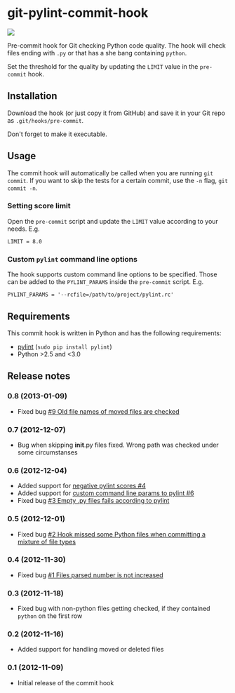 git-pylint-commit-hook
======================

<a href='https://travis-ci.org/sebdah/git-pylint-commit-hook'><img src='https://secure.travis-ci.org/sebdah/git-pylint-commit-hook.png?branch=master'></a>

Pre-commit hook for Git checking Python code quality. The hook will check files ending with `.py` or that has a she bang containing `python`.

Set the threshold for the quality by updating the `LIMIT` value in the `pre-commit` hook.

Installation
------------

Download the hook (or just copy it from GitHub) and save it in your Git repo as `.git/hooks/pre-commit`.

Don't forget to make it executable.


Usage
------

The commit hook will automatically be called when you are running `git commit`. If you want to skip the tests for a certain commit, use the `-n` flag, `git commit -n`.

### Setting score limit

Open the `pre-commit` script and update the `LIMIT` value according to your needs. E.g.

	LIMIT = 8.0

### Custom `pylint` command line options

The hook supports custom command line options to be specified. Those can be added to the `PYLINT_PARAMS` inside the `pre-commit` script. E.g.

	PYLINT_PARAMS = '--rcfile=/path/to/project/pylint.rc'


Requirements
------------

This commit hook is written in Python and has the following requirements:

- [pylint](http://www.logilab.org/857) (`sudo pip install pylint`)
- Python >2.5 and <3.0


Release notes
-------------

### 0.8 (2013-01-09)

- Fixed bug [#9 Old file names of moved files are checked](https://github.com/sebdah/git-pylint-commit-hook/issues/9)

### 0.7 (2012-12-07)

- Bug when skipping __init__.py files fixed. Wrong path was checked under some circumstanses

### 0.6 (2012-12-04)

- Added support for [negative pylint scores #4](https://github.com/sebdah/git-pylint-commit-hook/issues/4)
- Added support for [custom command line params to pylint #6](https://github.com/sebdah/git-pylint-commit-hook/issues/6)
- Fixed bug [#3 Empty .py files fails according to pylint](https://github.com/sebdah/git-pylint-commit-hook/issues/3)

### 0.5 (2012-12-01)

- Fixed bug [#2 Hook missed some Python files when committing a mixture of file types](https://github.com/sebdah/git-pylint-commit-hook/issues/2)

### 0.4 (2012-11-30)

- Fixed bug [#1 Files parsed number is not increased](https://github.com/sebdah/git-pylint-commit-hook/issues/1)

### 0.3 (2012-11-18)

- Fixed bug with non-python files getting checked, if they contained `python` on the first row

### 0.2 (2012-11-16)

- Added support for handling moved or deleted files

### 0.1 (2012-11-09)

 - Initial release of the commit hook
